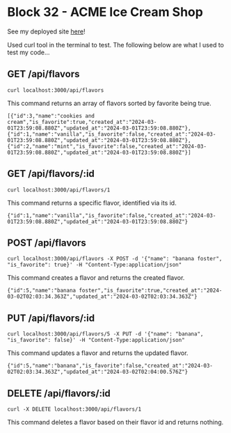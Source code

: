 # Block 32 - ACME Ice Cream Shop

See my deployed site [here](https://jaybrdy-acme-icecream.onrender.com/api/flavors)! 

Used curl tool in the terminal to test. The following below are what I used to test my code...

## GET /api/flavors 
`curl localhost:3000/api/flavors`

This command returns an array of flavors sorted by favorite being true. 
```
[{"id":3,"name":"cookies and cream","is_favorite":true,"created_at":"2024-03-01T23:59:08.880Z","updated_at":"2024-03-01T23:59:08.880Z"},
{"id":1,"name":"vanilla","is_favorite":false,"created_at":"2024-03-01T23:59:08.880Z","updated_at":"2024-03-01T23:59:08.880Z"},
{"id":2,"name":"mint","is_favorite":false,"created_at":"2024-03-01T23:59:08.880Z","updated_at":"2024-03-01T23:59:08.880Z"}]
```

## GET /api/flavors/:id
`curl localhost:3000/api/flavors/1`

This command returns a specific flavor, identified via its id.
```
{"id":1,"name":"vanilla","is_favorite":false,"created_at":"2024-03-01T23:59:08.880Z","updated_at":"2024-03-01T23:59:08.880Z"}
```

## POST /api/flavors 
`curl localhost:3000/api/flavors -X POST -d '{"name": "banana foster", "is_favorite": true}' -H "Content-Type:application/json"`

This command creates a flavor and returns the created flavor.
```
{"id":5,"name":"banana foster","is_favorite":true,"created_at":"2024-03-02T02:03:34.363Z","updated_at":"2024-03-02T02:03:34.363Z"}
```

## PUT /api/flavors/:id 
`curl localhost:3000/api/flavors/5 -X PUT -d '{"name": "banana", "is_favorite": false}' -H "Content-Type:application/json"`

This command updates a flavor and returns the updated flavor.
```
{"id":5,"name":"banana","is_favorite":false,"created_at":"2024-03-02T02:03:34.363Z","updated_at":"2024-03-02T02:04:00.576Z"}
```

## DELETE /api/flavors/:id 
`curl -X DELETE localhost:3000/api/flavors/1`

This command deletes a flavor based on their flavor id and returns nothing.
